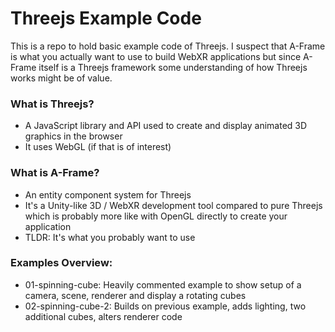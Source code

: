 # Threejs Example Code
This is a repo to hold basic example code of Threejs. I suspect that A-Frame is what you actually want to use to build WebXR applications but since A-Frame itself is a Threejs framework some understanding of how Threejs works might be of value.

### What is Threejs?
- A JavaScript library and API used to create and display animated 3D graphics in the browser
- It uses WebGL (if that is of interest)

### What is A-Frame?
- An entity component system for Threejs
- It's a Unity-like 3D / WebXR development tool compared to pure Threejs which is probably more like with OpenGL directly to create your application
- TLDR: It's what you probably want to use

### Examples Overview:
- 01-spinning-cube: Heavily commented example to show setup of a camera, scene, renderer and display a rotating cubes
- 02-spinning-cube-2: Builds on previous example, adds lighting, two additional cubes, alters renderer code
